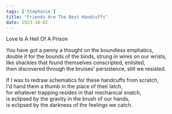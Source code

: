 ```yaml
---
tags: ['Stephanie']
title: "Friends Are The Best Handcuffs"
date: 2023-10-02
---
```

Love Is A Hell Of A Prison

You have got a penny a thought on the boundless emphatics,  
double it for the bounds of the binds, strung in wires on our wrists,  
like shackles that found themselves conscripted, enlisted,  
then discovered through the bruises' persistence, still we resisted.

If I was to redraw schematics for these handcuffs from scratch,  
I'd hand them a thumb in the place of their latch,  
for whatever trapping resides in that mechanical snatch,  
is eclipsed by the gravity in the brush of our hands,  
is eclipsed by the darkness of the feelings we catch.  
